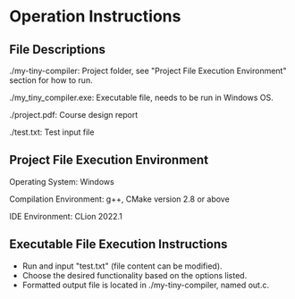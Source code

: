 # Operation Instructions

## File Descriptions

./my-tiny-compiler: Project folder, see "Project File Execution Environment" section for how to run.

./my_tiny_compiler.exe: Executable file, needs to be run in Windows OS.

./project.pdf: Course design report

./test.txt: Test input file

## Project File Execution Environment

Operating System: Windows

Compilation Environment: g++, CMake version 2.8 or above

IDE Environment: CLion 2022.1

## Executable File Execution Instructions

- Run and input "test.txt" (file content can be modified).
- Choose the desired functionality based on the options listed.
- Formatted output file is located in ./my-tiny-compiler, named out.c.

